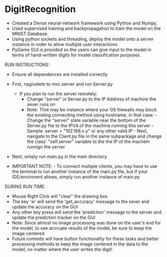 # DigitRecognition
- Created a Dense neural-network framework using Python and Numpy.
- Used supervised training and backpropagation to train the model on the MNIST Database.
- Using python sockets and threading, deploy the model onto a server instance in order to allow 
multiple user interactions
- PyGame GUI is provided so the users can give input to the model in terms of hand-written digits
for model classification purposes.


RUN INSTRUCTIONS:
  - Ensure all dependences are installed correctly
  - First, nagivatete to mvc.server and run Server.py 
    - If you plan to run the server remotely:
      - Change "server" in Server.py to the IP Address of machine the sever runs on
      - Note: Thre may be instance where your OS firewalls may block the existing connecting method using hostname, in that case:
            - Change the "server" state variable near the bottom of the Server.py file to the IPV4 of the machine running this server
                - Sample: server = "192.168.x.y" or any other valid IP
            - Next, navigate to the Client.py file in the same subpackage and change the class' "self.server" variable to the the IP of the machein runnign the server
            
  - Next, simply run main.py in the main directory
  - IMPORTANT NOTE: 
        - To connect multiple clients, you may have to use the terminal to run another instance of the main.py file, but if your IDE/environent allows, simply run another instance of main.py
   
  

DURING RUN TIME:
  - Mouse Right Click will "clear" the drawing box
  - The key 'w' will send the 'get_accuracy' message to the sever and update the accuracy on the GUI
  - Any other key press will send the 'prediction' message to the server and update the prediction tracker on the GUI
  - Note: Since almost no image processing was done on the user's end for the model, to see accruate results of the model, be sure to keep the image centered
  - Future commits will have button functionality for these tasks and better processing methods to keep the image centered in the data to the model, no matter where the user writes the digit!
